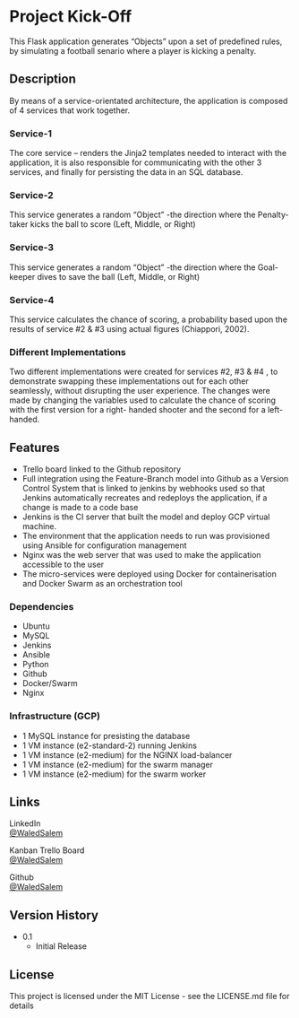 # Project Kick-Off

This Flask application generates “Objects” upon a set of predefined rules, by simulating a football senario where a player is kicking a penalty.

## Description

By means of a service-orientated architecture, the application is composed of 4 services that work together.

### Service-1

The core service – renders the Jinja2 templates needed to interact with the application, it is also responsible for communicating with the other 3 services, and finally for persisting the data in an SQL database.

### Service-2

This service generates a random “Object” -the direction where the Penalty-taker kicks the ball to score (Left, Middle, or Right)

### Service-3

This service generates a random “Object” -the direction where the Goal-keeper dives to save the ball (Left, Middle, or Right)

### Service-4

This service calculates the chance of scoring, a probability based upon the results of service #2 & #3 using actual figures (Chiappori, 2002).

### Different Implementations

Two different implementations were created for services #2, #3 & #4 , to demonstrate swapping these implementations out for each other seamlessly, without disrupting the user experience. The changes were made by changing the variables used to calculate the chance of scoring with the first version for a right- handed shooter and the second for a left-handed.

## Features

* Trello board linked to the Github repository
* Full integration using the Feature-Branch model into Github as a Version Control System that is linked to jenkins by webhooks used so that Jenkins automatically recreates and redeploys the application, if a change is made to a code base
* Jenkins is the CI server that built the model and deploy GCP virtual machine.
* The environment that the application needs to run was provisioned using Ansible for configuration management
* Nginx was the web server that was used to make the application accessible to the user
* The micro-services were deployed using Docker for containerisation and Docker Swarm as an orchestration tool

### Dependencies

* Ubuntu
* MySQL
* Jenkins
* Ansible
* Python
* Github
* Docker/Swarm
* Nginx

### Infrastructure (GCP)

* 1 MySQL instance for presisting the database
* 1 VM instance (e2-standard-2) running Jenkins
* 1 VM instance (e2-medium) for the NGINX load-balancer
* 1 VM instance (e2-medium) for the swarm manager
* 1 VM instance (e2-medium) for the swarm worker

## Links

LinkedIn  
[@WaledSalem](https://www.linkedin.com/in/waled-salem-9894261ba)

Kanban Trello Board  
[@WaledSalem](https://trello.com/b/HJY4wsGj)

Github  
[@WaledSalem](https://github.com/WaledSalem)

## Version History

* 0.1
  * Initial Release

## License

This project is licensed under the MIT License - see the LICENSE.md file for details
